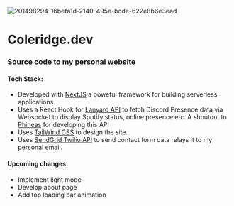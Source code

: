 ![201498294-16befa1d-2140-495e-bcde-622e8b6e3ead](https://user-images.githubusercontent.com/51129378/218395019-17120b26-ad67-46fd-8860-5a01fa3a7cc1.png)

<h1>Coleridge.dev</h1>

### Source code to my personal website

#### Tech Stack:
- Developed with [NextJS](https://nextjs.org/) a poweful framework for building serverless applications
- Uses a React Hook for [Lanyard API](https://github.com/Phineas/lanyard) to fetch Discord Presence data via Websocket to display Spotify status, online presence etc. A shoutout to [Phineas](https://github.com/Phineas) for developing this API
- Uses [TailWind CSS](https://tailwindcss.com/) to design the site. 
- Uses [SendGrid Twilio API](https://sendgrid.com/) to send contact form data relays it to my personal email. 

#### Upcoming changes:
- Implement light mode 
- Develop about page 
- Add top loading bar animation

